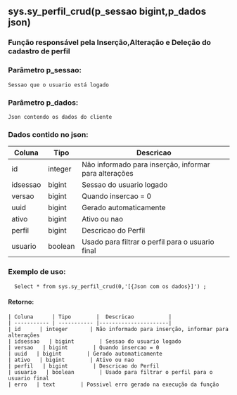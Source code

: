 ## sys.sy_perfil_crud(p_sessao bigint,p_dados json)

###  Função responsável pela Inserção,Alteração e Deleção do cadastro de perfil

### Parâmetro p_sessao:
```
Sessao que o usuario está logado
```

### Parâmetro p_dados:
```
Json contendo os dados do cliente
```

### Dados contido no json:

| Coluna      | Tipo        |  Descricao           |
| ----------- | ----------- |----------------------|
| id      | integer       | Não informado para inserção, informar para alterações
| idsessao   | bigint        | Sessao do usuario logado
| versao   | bigint        | Quando insercao = 0 
| uuid   | bigint        | Gerado automaticamente
| ativo   | bigint        | Ativo ou nao
| perfil   | bigint        | Descricao do Perfil
| usuario   | boolean        | Usado para filtrar o perfil para o usuario final 


### Exemplo de uso:
```
  Select * from sys.sy_perfil_crud(0,'[{Json com os dados}]') ;
```

#### Retorno:
```
| Coluna      | Tipo        |  Descricao           |
| ----------- | ----------- |----------------------|
| id      | integer       | Não informado para inserção, informar para alterações
| idsessao   | bigint        | Sessao do usuario logado
| versao   | bigint        | Quando insercao = 0 
| uuid   | bigint        | Gerado automaticamente
| ativo   | bigint        | Ativo ou nao
| perfil   | bigint        | Descricao do Perfil
| usuario   | boolean        | Usado para filtrar o perfil para o usuario final 
| erro   | text        | Possivel erro gerado na execução da função
```

